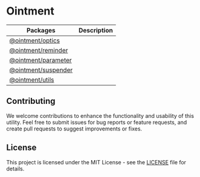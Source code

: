 # Ointment

| Packages                                     | Description |
| -------------------------------------------- | ----------- |
| [@ointment/optics](./packages/optics/)       |             |
| [@ointment/reminder](./packages/reminder/)   |             |
| [@ointment/parameter](./packages/parameter/) |             |
| [@ointment/suspender](./packages/suspender/) |             |
| [@ointment/utils](./packages/utils/)         |             |

## Contributing

We welcome contributions to enhance the functionality and usability of this utility. Feel free to submit issues for bug reports or feature requests, and create pull requests to suggest improvements or fixes.

## License

This project is licensed under the MIT License - see the [LICENSE](./LICENSE) file for details.
